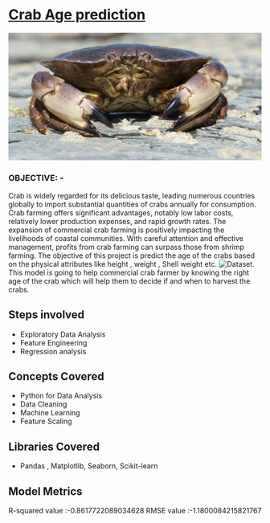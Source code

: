 # [Crab Age prediction](https://github.com/sana1410/Regression-Analysis/blob/main/CrabAgePrediction.ipynb)
![img](Images/crab.jpg)
### OBJECTIVE: -
Crab is widely regarded for its delicious taste, leading numerous countries globally to import substantial quantities of crabs annually for consumption. Crab farming offers significant advantages, notably low labor costs, relatively lower production expenses, and rapid growth rates. The expansion of commercial crab farming is positively impacting the livelihoods of coastal communities. With careful attention and effective management, profits from crab farming can surpass those from shrimp farming. 
The objective of this project is predict the age of the crabs based on the physical attributes like height , weight , Shell weight etc. ![Dataset](https://www.kaggle.com/datasets/sidhus/crab-age-prediction). This model is going to help commercial crab farmer by knowing the right age of the crab which will help them  to decide if and when to harvest the crabs.
## Steps involved 
* Exploratory Data Analysis
* Feature Engineering
* Regression analysis
## Concepts Covered
* Python for Data Analysis
* Data Cleaning
* Machine Learning
* Feature Scaling
## Libraries Covered
* Pandas , Matplotlib, Seaborn, Scikit-learn
## Model Metrics 
R-squared value :-0.8617722089034628
RMSE value :-1.1800084215821767



